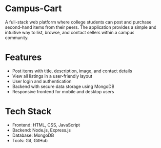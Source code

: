 # Campus-Cart
A full-stack web platform where college students can post and purchase second-hand items from their peers. The application provides a simple and intuitive way to list, browse, and contact sellers within a campus community.

# Features

- Post items with title, description, image, and contact details
- View all listings in a user-friendly layout
- User login and authentication
- Backend with secure data storage using MongoDB
- Responsive frontend for mobile and desktop users

# Tech Stack

- Frontend: HTML, CSS, JavaScript
- Backend: Node.js, Express.js
- Database: MongoDB
- Tools: Git, GitHub
